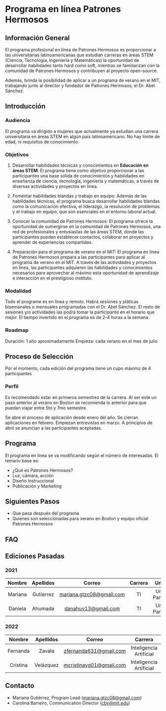 # Programa en línea Patrones Hermosos 

## Información General 
El programa profesional en línea de Patrones Hermosos es proporcionar a las universitarias latinoamericanas que estudian carreras en áreas STEM (Ciencia, Tecnología, Ingeniería y Matemáticas) la oportunidad de desarrollar habilidades tanto hard como soft, mientras se familiarizan con la comunidad de Patrones Hermosos y contribuyen al proyecto open-source.

Además, brinda la posibilidad de aplicar a un programa de verano en el MIT, trabajando junto al director y fundador de Patrones Hermosos, el Dr. Abel Sánchez.

## Introducción
### Audiencia
El programa va dirigido a mujeres que actualmente ya estudian una carrera universitaria en áreas STEM en algún país latinoamericano.
No hay límite de edad, ni requisitos de conocimiento. 

### Objetivos
1. Desarrollar habilidades técnicas y conocimientos en **Educación en áreas STEM**: El programa tiene como objetivo proporcionar a las participantes una base sólida de conocimientos y habilidades en enseñanza de ciencia, tecnología, ingeniería y matemáticas, a través de diversas actividades y proyectos en línea.

2. Fomentar habilidades blandas y trabajo en equipo: Además de las habilidades técnicas, el programa busca desarrollar habilidades blandas como la comunicación efectiva, el liderazgo, la resolución de problemas y el trabajo en equipo, que son esenciales en el entorno laboral actual.

3. Conocer la comunidad de Patrones Hermosos: El programa ofrece la oportunidad de sumergirse en la comunidad de Patrones Hermosos, una red de profesionales y entusiastas de las áreas STEM, donde las participantes pueden establecer contactos, colaborar en proyectos y aprender de experiencias compartidas.

4. Preparación para el programa de verano en el MIT: El programa en línea de Patrones Hermosos prepara a las participantes para aplicar al programa de verano en el MIT. A través de las actividades y proyectos en línea, las participantes adquieren las habilidades y conocimientos necesarios para aprovechar al máximo esta oportunidad de aprendizaje e interacción en el prestigioso instituto.

### Modalidad
Todo el programe es en línea y remoto.
Habrá sesiones y pláticas bisemanales o mensuales programadas con el Dr. Abel Sánchez. 
El resto de sesiones y/o actividades las podrá tomar la participante en el horario que mejor.
El tiempo invertido en el programa es de 2-4 horas a la semana. 

### Roadmap
Duración: 1 año aproximadamente 
Empieza: cada verano en el mes de julio

## Proceso de Selección
Por el momento, cada edición del programa tiene un cupo máximo de 4 participantes

### Perfil 
Es recomendado estar en primeros semestres de la carrera. 
Al ser este un paso anterior al verano en Boston se recomienda lo anterior para que puedan viajar entre 5to y 7mo semestre.

Se abre el proceso de aplicación desde enero del año.
Se cierran aplicaciones en febrero. 
Empiezan entrevistas en marzo. A principios de abril se anuncian a las participantes aceptadas.  

## Programa
El programa en línea se va modificando según el número de interesadas.
El temario base es:
- ¿Qué es Patrones Hermosos?
- Luz, cámara, acción
- Diseño Instruccional
- Publicación y Marketing

## Siguientes Pasos
  - Que pasa después del programa
  - Quienes son seleccionadas para verano en Boston y equipo oficial Patrones Hermosos

## FAQ

## Ediciones Pasadas
### 2021
|Nombre|Apellidos|Correo|Carrera|Universidad|Lugar|
|:---:|:---:|:---:|:---:|:---:|:---:|
|Mariana|Gutierrez|mariana.gtzc08@gmail.com|TI|Universidad Panamericana|CDMX,MX|
|Daniela|Ahumada|danahuv13@gmail.com |TI|Universidad Panamericana|CDMX,MX|

### 2022
|Nombre|Apellidos|Correo|Carrera|Universidad|Estado|
|:---:|:---:|:---:|:---:|:---:|:---:|
|Fernanda|Zavala|zfernanda631@gmail.com|Inteligencia Artificial|Universidad Panamericana|CDMX,MX|
|Cristina|Velázquez|mcristinavg01@gmail.com|Inteligencia Artificial|Universidad Panamericana|CDMX,MX|

## Contacto
- Mariana Gutiérrez, Program Lead (mariana.gtzc08@gmail.com)
- Carolina Barreiro, Communication Director (cbv@mit.edu)
